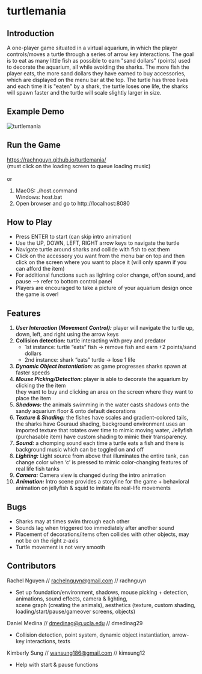 # turtlemania

## Introduction	<br>

A one-player game situated in a virtual aquarium, in which the player controls/moves a turtle through a series of 
arrow key interactions. The goal is to eat as many little fish as possible to earn "sand dollars" (points) used to decorate the 
aquarium, all while avoiding the sharks. The more fish the player eats, the more sand dollars they have earned to buy accessories, 
which are displayed on the menu bar at the top. The turtle has three lives and each time it is "eaten" by a shark, the turtle 
loses one life, the sharks will spawn faster and the turtle will scale slightly larger in size.

## Example Demo
![turtlemania](https://user-images.githubusercontent.com/91295945/144671500-05bc6433-7d39-4bbf-98fc-81bb4638f63d.gif)

## Run the Game
https://rachnguyn.github.io/turtlemania/ <br> (must click on the loading screen to queue loading music) <br> <br>
or 
1) MacOS: ./host.command <br>
   Windows: host.bat <br>
2) Open browser and go to http://localhost:8080

## How to Play

- Press ENTER to start (can skip intro animation)
- Use the UP, DOWN, LEFT, RIGHT arrow keys to navigate the turtle
- Navigate turtle around sharks and collide with fish to eat them
- Click on the accessory you want from the menu bar on top and then click on the screen where you want to place it (will only spawn if you can afford the item)
- For additional functions such as lighting color change, off/on sound, and pause --> refer to bottom control panel 
- Players are encouraged to take a picture of your aquarium design once the game is over!
 
## Features

1) _**User Interaction (Movement Control):**_ player will navigate the turtle up, down, left, and right using the arrow keys
2) **Collision detection:** turtle interacting with prey and predator
   - 1st instance: turtle “eats” fish → remove fish and earn +2 points/sand dollars
   - 2nd instance: shark “eats” turtle → lose 1 life 
3) _**Dynamic Object Instantiation:**_ as game progresses sharks spawn at faster speeds 
4) _**Mouse Picking/Detection:**_ player is able to decorate the aquarium by clicking the the item <br>
   they want to buy and clicking an area on the screen where they want to place the item 
5) _**Shadows:**_ the animals swimming in the water casts shadows onto the sandy aquarium floor & onto default decorations 
6) _**Texture & Shading:**_ the fishes have scales and gradient-colored tails, the sharks have Gouraud shading, background environment 
uses an imported texture that rotates over time to mimic moving water, Jellyfish (purchasable item) have custom shading to mimic their transparency. 
7) _**Sound:**_ a chomping sound each time a turtle eats a fish and there is background music which can be toggled on and off
8) _**Lighting:**_ Light source from above that illuminates the entire tank, can change color when ‘c’ is pressed to mimic color-changing features of real life fish tanks
9) _**Camera:**_ Camera view is changed during the intro animation 
10) _**Animation:**_ Intro scene provides a storyline for the game + behavioral animation on jellyfish & squid to imitate its real-life movements

## Bugs
- Sharks may at times swim through each other 
- Sounds lag when triggered too immediately after another sound
- Placement of decorations/items often collides with other objects, may not be on the right z-axis  
- Turtle movement is not very smooth

## Contributors

Rachel Nguyen // rachelnguyn@gmail.com // rachnguyn 
- Set up foundation/environment, shadows, mouse picking + detection, animations, sound effects, camera & lighting, <br>
  scene graph (creating the animals), aesthetics (texture, custom shading, loading/start/pause/gameover screens, objects) 

Daniel Medina // dmedinag@g.ucla.edu // dmedinag29 
- Collision detection, point system, dynamic object instantiation, arrow-key interactions, texts

Kimberly Sung // wansung186@gmail.com // kimsung12
- Help with start & pause functions
